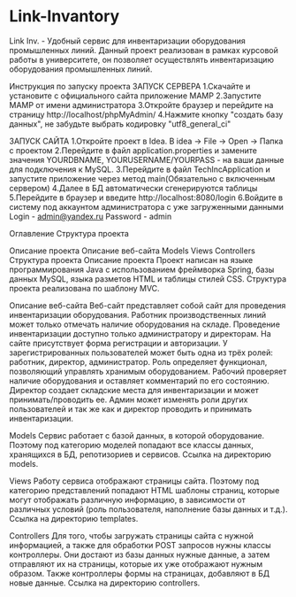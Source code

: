 # Link-Invantory

Link Inv. - Удобный сервис для инвентаризации оборудования промышленных линий.
Данный проект реализован в рамках курсовой работы в университете, он позволяет осуществлять инвентаризацию оборудования промышленных линий.

Инструкция по запуску проекта
ЗАПУСК СЕРВЕРА
1.Скачайте и установите с официального сайта приложение MAMP
2.Запустите MAMP от имени администратора
3.Откройте браузер и перейдите на страницу http://localhost/phpMyAdmin/
4.Нажмите кнопку "создать базу данных", не забудьте выбрать кодировку "utf8_general_ci"

ЗАПУСК САЙТА
1.Откройте проект в Idea. В idea -> File -> Open -> Папка с проектом
2.Перейдите в файл application.properties и замените значения YOURDBNAME, YOURUSERNAME/YOURPASS - на ваши данные для подключения к MySQL.
3.Перейдите в файл TechIncApplication и запустите приложение через метод main(Обязательно с включенным сервером)
4.Далее в БД автоматически сгенерируются таблицы
5.Перейдите в браузер и введите http://localhost:8080/login
6.Войдите в систему под аккаунтом администратора с уже загруженными данными Login - admin@yandex.ru Password - admin

Оглавление
Структура проекта

Описание проекта
Описание веб-сайта
Models
Views
Controllers
Структура проекта
Описание проекта
Проект написан на языке программирования Java с использованием фреймворка Spring, базы данных MySQL, языка разметов HTML и таблицы стилей CSS. Структура проекта реализована по шаблону MVC.

Описание веб-сайта
Веб-сайт представляет собой сайт для проведения инвентаризации оборудования. Работник производственных линий может только отмечать наличие оборудования на складе. Проведение инвентаризации доступно только администратору и директорам. На сайте присутствует форма регистрации и авторизации. У зарегистрированных пользователей может быть одна из трёх ролей: работник, директор, администратор. Роль определяет функционал, позволяющий управлять хранимым оборудованием. Рабочий проверяет наличие оборудования и оставляет комментарий по его состоянию. Директор создает складские места для инвентаризации и может принимать/проводить ее. Админ может изменять роли других пользователей и так же как и директор проводить и принимать инвентаризации.

Models
Сервис работает с базой данных, в которой оборудование. Поэтому под категорию моделей попадают все классы данных, хранящихся в БД, репотизориев и сервисов. Ссылка на директорию models.

Views
Работу сервиса отображают страницы сайта. Поэтому под категорию представлений попадают HTML шаблоны страниц, которые могут отображать различную информацию, в зависимости от различных условий (роль пользователя, наполнение базы данных и т.д.). Ссылка на директорию templates.

Controllers
Для того, чтобы загружать страницы сайта с нужной информацией, а также для обработки POST запросов нужны классы контроллеры. Они достают из базы данных нужные данные, а затем отправляют их на страницы, которые их уже отображают нужным образом. Также контроллеры формы на страницах, добавляют в БД новые данные. Ссылка на директорию controllers.
